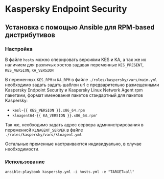 # Kaspersky Endpoint Security
## Установка с помощью Ansible для RPM-based дистрибутивов

### Настройка

В файле `hosts` можно оперировать версиями KES и KA, а так же их наличием для различых хостов задавая переменные `KES_PRESENT`, `KES_VERSION`, `KA_VERSION`

В переменных `KES_RPM` и `KA_RPM` в файле `./roles/kaspersky/vars/main.yml` необходимо задать задать шаблон url с предварительно размещенными Kaspersky Endpoint Security и Kaspersky Linux Network Agent rpm пакетами, формат именования пакетов стандартный для пакетов Kaspersky:  
* `kesl-{{ KES_VERSION }}.x86_64.rpm`  
* `klnagent64-{{ KA_VERSION }}.x86_64.rpm'`

Так же, необходимо задать адрес сервера администрирования в переменной `KLNAGENT_SERVER` в файле `./roles/kaspersky/vars/klnagent.yml`  

Остальные пременные настраиваются индивидуально, в случае необходимости.

### Использование

`ansible-playbook kaspersky.yml -i hosts.yml -e "TARGET=all"`